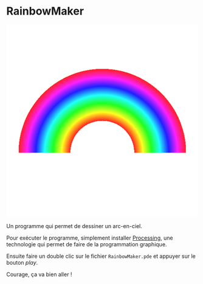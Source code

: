 # RainbowMaker

![Ça va bien aller !](https://github.com/philvoyer/RainbowMaker/raw/master/rainbow.png "Ça va bien aller !")

Un programme qui permet de dessiner un arc-en-ciel.

Pour exécuter le programme, simplement installer [Processing](https://processing.org/download/), une technologie qui permet de faire de la programmation graphique. 

Ensuite faire un double clic sur le fichier `RainbowMaker.pde` et appuyer sur le bouton *play*.

Courage, ça va bien aller !
